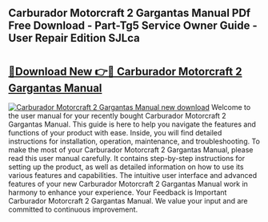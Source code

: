 ## Carburador Motorcraft 2 Gargantas Manual PDf Free Download - Part-Tg5 Service Owner Guide - User Repair Edition SJLca

# <h2><a href="http://bc26799.oget.top/?id=Carburador+Motorcraft+2+Gargantas+Manual">🔗Download New 👉🔴 Carburador Motorcraft 2 Gargantas Manual</a></h2>

[![Carburador Motorcraft 2 Gargantas Manual new download](https://i.imgur.com/5g1atiW.png)](http://bc26799.oget.top/?id=Carburador+Motorcraft+2+Gargantas+Manual)
Welcome to the user manual for your recently bought Carburador Motorcraft 2 Gargantas Manual. This guide is here to help you navigate the features and functions of your product with ease. Inside, you will find detailed instructions for installation, operation, maintenance, and troubleshooting. To make the most of your Carburador Motorcraft 2 Gargantas Manual, please read this user manual carefully. It contains step-by-step instructions for setting up the product, as well as detailed information on how to use its various features and capabilities. The intuitive user interface and advanced features of your new Carburador Motorcraft 2 Gargantas Manual work in harmony to enhance your experience. Your Feedback is Important Carburador Motorcraft 2 Gargantas Manual. We value your input and are committed to continuous improvement.
